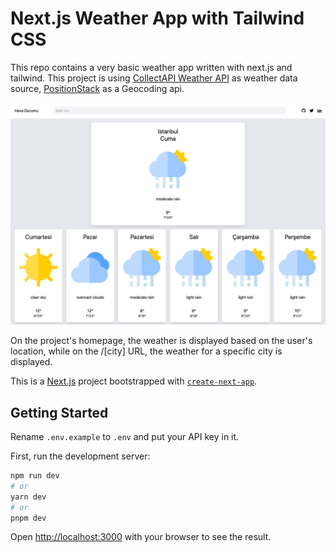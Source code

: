 # Next.js Weather App with Tailwind CSS
This repo contains a very basic weather app written with next.js and tailwind. This project is using [CollectAPI Weather API](https://collectapi.com/) as weather data source, [PositionStack](https://positionstack.com/) as a Geocoding api.

<img src="/screenshoot.png" />

On the project's homepage, the weather is displayed based on the user's location, while on the /[city] URL, the weather for a specific city is displayed.

This is a [Next.js](https://nextjs.org/) project bootstrapped with [`create-next-app`](https://github.com/vercel/next.js/tree/canary/packages/create-next-app).

## Getting Started

Rename `.env.example` to `.env` and put your API key in it.

First, run the development server:

```bash
npm run dev
# or
yarn dev
# or
pnpm dev
```

Open [http://localhost:3000](http://localhost:3000) with your browser to see the result.
